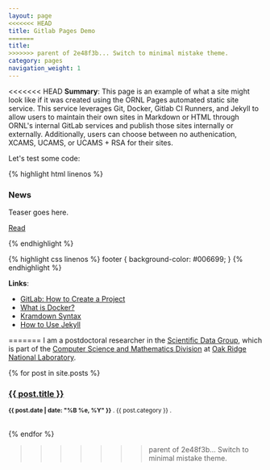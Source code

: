 ```yaml
---
layout: page
<<<<<<< HEAD
title: Gitlab Pages Demo
=======
title: 
>>>>>>> parent of 2e48f3b... Switch to minimal mistake theme.
category: pages
navigation_weight: 1
---
```


<<<<<<< HEAD
**Summary**: This page is an example of what a site might look like if it was created using the ORNL Pages automated static site service. This service leverages Git, Docker, Gitlab CI Runners, and Jekyll to allow users to maintain their own sites in Markdown or HTML through ORNL's internal GitLab services and publish those sites internally or externally. Additionally, users can choose between no authenication, XCAMS, UCAMS, or UCAMS + RSA for their sites.

Let's test some code:

{% highlight html linenos %}

<!-- News card -->
<div class="research-card-wrapper">
    <div class="news-card">
        <h3>News</h3>
        <p>Teaser goes here.
        </p>
        <a href="" class="button">Read</a>
    </div>
</div>

{% endhighlight %}

{% highlight css linenos %}
footer {
    background-color: #006699;
}
{% endhighlight %}


**Links**:
* [GitLab: How to Create a Project](https://docs.gitlab.com/ee/gitlab-basics/create-project.html)
* [What is Docker?](https://www.docker.com/what-docker)
* [Kramdown Syntax](https://kramdown.gettalong.org/syntax.html)
* [How to Use Jekyll](https://jekyllrb.com/docs/home/)

=======
I am a postdoctoral researcher in the [Scientific Data Group](https://www.ornl.gov/division/csmd/scientific-data), which is part of the [Computer Science and Mathematics Division](https://www.ornl.gov/division/CSM) at [Oak Ridge National Laboratory](https://www.ornl.gov). 

{% for post in site.posts %}	
    <h3><a href="{{ post.url }}">{{ post.title }}</a></h3>
    <p><small><strong>{{ post.date | date: "%B %e, %Y" }}</strong> . {{ post.category }} . <a href="http://erjjones.github.com{{ post.url }}#disqus_thread"></a></small></p>			
{% endfor %} 
>>>>>>> parent of 2e48f3b... Switch to minimal mistake theme.
